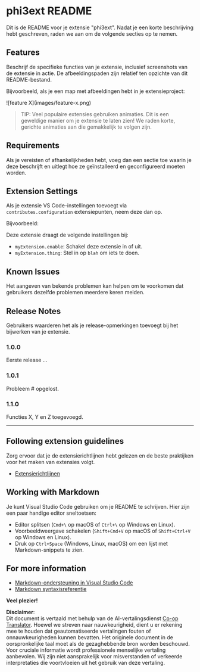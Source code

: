 <!--
CO_OP_TRANSLATOR_METADATA:
{
  "original_hash": "be0b2937160c486180ded27e4f14adeb",
  "translation_date": "2025-05-09T04:52:20+00:00",
  "source_file": "code/07.Lab/01/AIPC/extensions/phi3ext/README.md",
  "language_code": "nl"
}
-->
# phi3ext README

Dit is de README voor je extensie "phi3ext". Nadat je een korte beschrijving hebt geschreven, raden we aan om de volgende secties op te nemen.

## Features

Beschrijf de specifieke functies van je extensie, inclusief screenshots van de extensie in actie. De afbeeldingspaden zijn relatief ten opzichte van dit README-bestand.

Bijvoorbeeld, als je een map met afbeeldingen hebt in je extensieproject:

\!\[feature X\]\(images/feature-x.png\)

> TIP: Veel populaire extensies gebruiken animaties. Dit is een geweldige manier om je extensie te laten zien! We raden korte, gerichte animaties aan die gemakkelijk te volgen zijn.

## Requirements

Als je vereisten of afhankelijkheden hebt, voeg dan een sectie toe waarin je deze beschrijft en uitlegt hoe ze geïnstalleerd en geconfigureerd moeten worden.

## Extension Settings

Als je extensie VS Code-instellingen toevoegt via `contributes.configuration` extensiepunten, neem deze dan op.

Bijvoorbeeld:

Deze extensie draagt de volgende instellingen bij:

* `myExtension.enable`: Schakel deze extensie in of uit.
* `myExtension.thing`: Stel in op `blah` om iets te doen.

## Known Issues

Het aangeven van bekende problemen kan helpen om te voorkomen dat gebruikers dezelfde problemen meerdere keren melden.

## Release Notes

Gebruikers waarderen het als je release-opmerkingen toevoegt bij het bijwerken van je extensie.

### 1.0.0

Eerste release ...

### 1.0.1

Probleem # opgelost.

### 1.1.0

Functies X, Y en Z toegevoegd.

---

## Following extension guidelines

Zorg ervoor dat je de extensierichtlijnen hebt gelezen en de beste praktijken voor het maken van extensies volgt.

* [Extensierichtlijnen](https://code.visualstudio.com/api/references/extension-guidelines?WT.mc_id=aiml-137032-kinfeylo)

## Working with Markdown

Je kunt Visual Studio Code gebruiken om je README te schrijven. Hier zijn een paar handige editor sneltoetsen:

* Editor splitsen (`Cmd+\` op macOS of `Ctrl+\` op Windows en Linux).
* Voorbeeldweergave schakelen (`Shift+Cmd+V` op macOS of `Shift+Ctrl+V` op Windows en Linux).
* Druk op `Ctrl+Space` (Windows, Linux, macOS) om een lijst met Markdown-snippets te zien.

## For more information

* [Markdown-ondersteuning in Visual Studio Code](http://code.visualstudio.com/docs/languages/markdown?WT.mc_id=aiml-137032-kinfeylo)
* [Markdown syntaxisreferentie](https://help.github.com/articles/markdown-basics/)

**Veel plezier!**

**Disclaimer**:  
Dit document is vertaald met behulp van de AI-vertalingsdienst [Co-op Translator](https://github.com/Azure/co-op-translator). Hoewel we streven naar nauwkeurigheid, dient u er rekening mee te houden dat geautomatiseerde vertalingen fouten of onnauwkeurigheden kunnen bevatten. Het originele document in de oorspronkelijke taal moet als de gezaghebbende bron worden beschouwd. Voor cruciale informatie wordt professionele menselijke vertaling aanbevolen. Wij zijn niet aansprakelijk voor misverstanden of verkeerde interpretaties die voortvloeien uit het gebruik van deze vertaling.